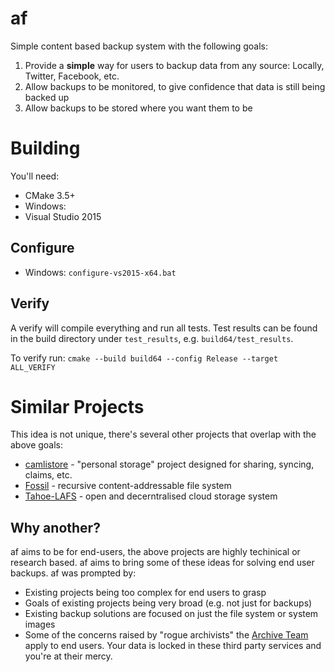 # af

Simple content based backup system with the following goals:

 1. Provide a **simple** way for users to backup data from any source: Locally, Twitter, Facebook, etc.
 2. Allow backups to be monitored, to give confidence that data is still being backed up
 3. Allow backups to be stored where you want them to be

# Building

You'll need:
 * CMake 3.5+
 * Windows:
  * Visual Studio 2015


## Configure
 * Windows: `configure-vs2015-x64.bat`

## Verify
A verify will compile everything and run all tests. Test results can be found in the build directory
under `test_results`, e.g. `build64/test_results`.

To verify run: `cmake --build build64 --config Release --target ALL_VERIFY`

# Similar Projects
This idea is not unique, there's several other projects that overlap with the above goals:

 * [camlistore](https://camlistore.org/) - "personal storage" project designed for sharing, syncing, claims, etc.
 * [Fossil](https://en.wikipedia.org/wiki/Fossil_(file_system)) - recursive content-addressable file system
 * [Tahoe-LAFS](http://tahoe-lafs.org/) - open and decerntralised cloud storage system
 
## Why another?
af aims to be for end-users, the above projects are highly techinical or research based. af aims to bring some of these ideas for solving end user backups. af was prompted by:

 * Existing projects being too complex for end users to grasp
 * Goals of existing projects being very broad (e.g. not just for backups)
 * Existing backup solutions are focused on just the file system or system images
 * Some of the concerns raised by "rogue archivists" the [Archive Team](http://www.archiveteam.org/) apply to end users. Your data is locked in these third party services and you're at their mercy.
